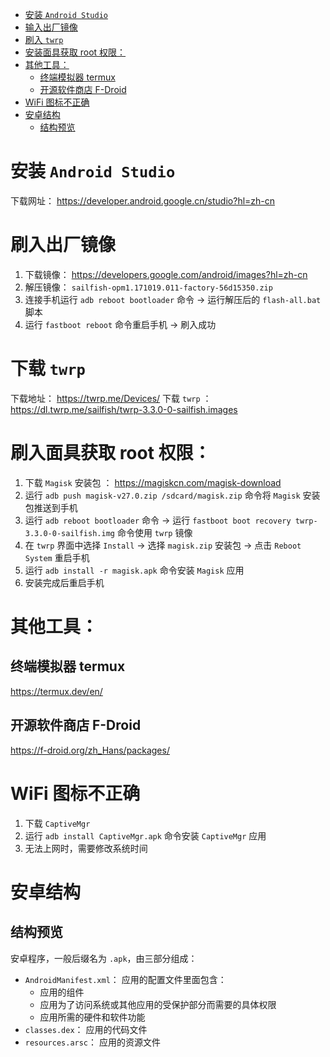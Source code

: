 - [安装 `Android Studio`](#安装-android-studio)
- [输入出厂镜像](#输入出厂镜像)
- [刷入 `twrp`](#刷入-twrp)
- [安装面具获取 root 权限：](#安装面具获取-root-权限)
- [其他工具：](#其他工具)
  - [终端模拟器 termux](#终端模拟器-termux)
  - [开源软件商店 F-Droid](#开源软件商店-f-droid)
- [WiFi 图标不正确](#wifi-图标不正确)
- [安卓结构](#安卓结构)
  - [结构预览](#结构预览)

# 安装 `Android Studio`
下载网址： https://developer.android.google.cn/studio?hl=zh-cn

# 刷入出厂镜像
1. 下载镜像： https://developers.google.com/android/images?hl=zh-cn
2. 解压镜像： `sailfish-opm1.171019.011-factory-56d15350.zip`
3. 连接手机运行 `adb reboot bootloader` 命令 -> 运行解压后的 `flash-all.bat` 脚本
4. 运行 `fastboot reboot` 命令重启手机 -> 刷入成功

# 下载 `twrp`
下载地址： https://twrp.me/Devices/
下载 `twrp` ： https://dl.twrp.me/sailfish/twrp-3.3.0-0-sailfish.images

# 刷入面具获取 root 权限：
1. 下载 `Magisk` 安装包 ： https://magiskcn.com/magisk-download
2. 运行 `adb push magisk-v27.0.zip /sdcard/magisk.zip` 命令将 `Magisk` 安装包推送到手机
3. 运行 `adb reboot bootloader` 命令 -> 运行 `fastboot boot recovery twrp-3.3.0-0-sailfish.img` 命令使用 `twrp` 镜像
4. 在 `twrp` 界面中选择 `Install`  -> 选择 `magisk.zip` 安装包 -> 点击 `Reboot System` 重启手机
5. 运行 `adb install -r magisk.apk` 命令安装 `Magisk` 应用
6. 安装完成后重启手机

# 其他工具：
## 终端模拟器 termux
https://termux.dev/en/
## 开源软件商店 F-Droid
https://f-droid.org/zh_Hans/packages/

# WiFi 图标不正确
1. 下载 `CaptiveMgr`
2. 运行 `adb install CaptiveMgr.apk` 命令安装 `CaptiveMgr` 应用
3. 无法上网时，需要修改系统时间

# 安卓结构
## 结构预览
安卓程序，一般后缀名为 `.apk`，由三部分组成：
* `AndroidManifest.xml`： 应用的配置文件里面包含：
  * 应用的组件
  * 应用为了访问系统或其他应用的受保护部分而需要的具体权限
  * 应用所需的硬件和软件功能
* `classes.dex`： 应用的代码文件
* `resources.arsc`： 应用的资源文件

